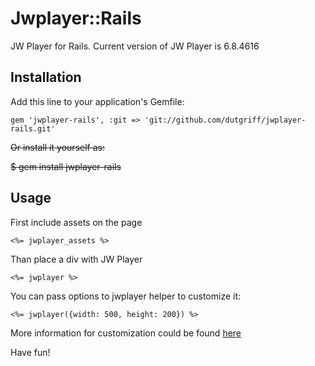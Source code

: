 # Jwplayer::Rails

JW Player for Rails. Current version of JW Player is 6.8.4616

## Installation

Add this line to your application's Gemfile:

    gem 'jwplayer-rails', :git => 'git://github.com/dutgriff/jwplayer-rails.git'

~~Or install it yourself as:~~

~~$ gem install jwplayer-rails~~

## Usage

First include assets on the page

    <%= jwplayer_assets %>

Than place a div with JW Player

    <%= jwplayer %>

You can pass options to jwplayer helper to customize it:

    <%= jwplayer({width: 500, height: 200}) %>

More information for customization could be found [here](http://www.longtailvideo.com/support/jw-player/28839/embedding-the-player)

Have fun!
